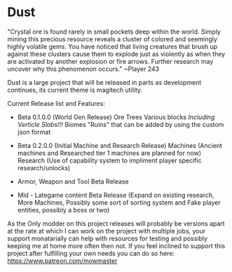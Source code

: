# Dust
"Crystal ore is found rarely in small pockets deep within the world.
Simply mining this precious resource reveals a cluster of colored and seemingly highly volatile gems.
You have noticed that living creatures that brush up against these clusters cause them to explode just as  violently as when they are activated by another explosion or fire arrows.
Further research may uncover why this phenomenon occurs." ~Player 243

Dust is a large project that will be released in parts as development continues, its current theme is magitech utility.


Current Release list and Features:

- Beta 0.1.0.0 (World Gen Release)
       Ore
       Trees
       Various blocks *Including Verticle Slabs!!!*
       Biomes
       "Ruins" that can be added by using the custom json format

- Beta 0.2.0.0 (Initial Machine and Research Release)
       Machines (Ancient machines and Researched tier 1 machines are planned for now)
       Research (Use of capability system to impliment player specific research/unlocks)


- Armor, Weapon and Tool Beta Release

- Mid - Lategame content Beta Release (Expand on existing research, More Machines, Possibly some sort of sorting system and Fake player entities, possibly a boss or two)



As the Only modder on this project releases will probably be versions apart at the rate at which I can work on the project with multiple jobs, your support monatarially can help with resources for testing and
possibly keeping me at home more often then not. If you feel inclined to support this project after fulfilling your own needs you can do so here: https://www.patreon.com/mowmaster
